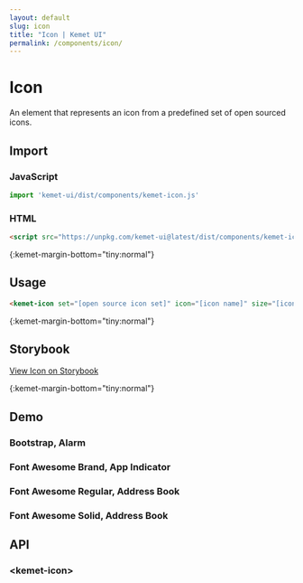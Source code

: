 ```yaml
---
layout: default
slug: icon
title: "Icon | Kemet UI"
permalink: /components/icon/
---
```


# Icon

An element that represents an icon from a predefined set of open sourced icons.

## Import 

### JavaScript
```javascript
import 'kemet-ui/dist/components/kemet-icon.js'
```
### HTML
```html
<script src="https://unpkg.com/kemet-ui@latest/dist/components/kemet-icon.js" type="module"></script>
```


{:kemet-margin-bottom="tiny:normal"}
## Usage

```html
<kemet-icon set="[open source icon set]" icon="[icon name]" size="[icon size]"></kemet-icon>
```

{:kemet-margin-bottom="tiny:normal"}
## Storybook

[View Icon on Storybook](https://storybook.kemet.dev/?path=/docs/components-kemet-icon--standard)


{:kemet-margin-bottom="tiny:normal"}
## Demo

### Bootstrap, Alarm
<docs-showcase>
<kemet-icon set="bootstrap" icon="alarm" size="63"></kemet-icon>
</docs-showcase>

### Font Awesome Brand, App Indicator
<docs-showcase>
<kemet-icon set="font-awesome-brand" icon="app-indicator" size="64"></kemet-icon>
</docs-showcase>

### Font Awesome Regular, Address Book
<docs-showcase>
<kemet-icon set="font-awesome-regular" icon="address-book" size="64"></kemet-icon>
</docs-showcase>

### Font Awesome Solid, Address Book
<docs-showcase>
<kemet-icon set="font-awesome-solid" icon="address-book" size="64"></kemet-icon>
</docs-showcase>


## API

### &lt;kemet-icon&gt;
<docs-api-table base-url="{{ site.baseurl }}" component="kemet-icon"></docs-api-table>
